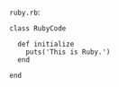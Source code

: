 <!-- >>>>>> BEGIN GENERATED FILE (include): SOURCE C:/Users/Burdette/Documents/GitHub/markdown_helper/test/include/templates/ruby_code_block.md -->
<!-- >>>>>> BEGIN INCLUDED FILE (code_block): SOURCE C:/Users/Burdette/Documents/GitHub/markdown_helper/test/include/includes/ruby.rb -->
```ruby.rb```:
```
class RubyCode

  def initialize
    puts('This is Ruby.')
  end

end
```
<!-- <<<<<< END INCLUDED FILE (code_block): SOURCE C:/Users/Burdette/Documents/GitHub/markdown_helper/test/include/includes/ruby.rb -->
<!-- <<<<<< END GENERATED FILE (include): SOURCE C:/Users/Burdette/Documents/GitHub/markdown_helper/test/include/templates/ruby_code_block.md -->
